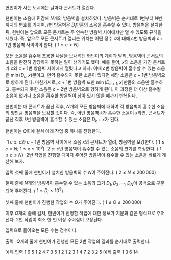 현빈이가 사는 도시에는 날마다 콘서트가 열린다.

현빈이는 소음에 민감해 
$N$개의 방음벽을 설치하였다. 방음벽은 순서대로 
$1$번부터 
$N$번까지의 번호를 가지며, 
$i$번 방음벽은 
$D_i$만큼의 소음을 흡수할 수 있다. 방음벽을 설치한 뒤, 현빈이는 앞으로 모든 콘서트는 두 연속한 방음벽 사이에서만 열 수 있도록 규칙을 세웠다. 즉, 앞으로 모든 콘서트가 열리는 위치는 어떤 정수 
$c$에 대해 
$c$번 방음벽과 
$c+1$번 방음벽 사이여야 한다. (
$1\leq c<N$)

모든 소음을 흡수해 조용한 나날을 보내려던 현빈이의 계획과 달리, 방음벽이 콘서트의 소음을 완전히 감당하지 못하는 일이 생기기도 했다. 예를 들어, 
$x$의 소음을 가진 콘서트가 
$c$와 
$c+1$번 방음벽 사이에서 열렸다고 하자. 이때 
$c$번 방음벽이 흡수할 수 있는 소음은 
$\min(D_c,x)$뿐이고, 만약 흡수되지 못한 소음이 있다면 해당 소음은 
$c-1$번 방음벽으로 향하게 된다. 마찬가지로, 
$c+1$번 방음벽 또한 
$\min(D_{c+1},x)$만큼의 소음만 흡수하고, 흡수되지 못한 소음은 
$c+2$번 방음벽으로 향하게 된다. 이 과정은 더 이상 흡수될 소음이 없거나 소음을 흡수할 방음벽이 남아 있지 않을 때까지 반복된다.

현빈이는 매 콘서트가 끝난 직후, 
$N$개의 모든 방음벽에 대하여 각 방음벽이 흡수한 소음의 양만큼 방음벽을 보강할 것이다. 즉, 어떤 방음벽 
$k$가 흡수한 소음이 
$x$라면, 콘서트가 끝난 직후 
$k$번 방음벽이 흡수할 수 있는 소음은 
$D_k+x$가 된다.

현빈이는 
$Q$회에 걸쳐 아래 작업 중 하나를 진행한다.

 
$1$ 
$c$ 
$x$: 
$c$와 
$c+1$번 방음벽 사이에서 소음 
$x$의 콘서트가 열려, 방음벽을 보강한다. (
$1\leq c<N$; 
$1\leq x\leq 10^9$)
 
$2$ 
$c$: 
$c$번 방음벽이 흡수할 수 있는 소음의 크기를 측정한다. (
$1\leq c\leq N$)
 
$2$번 작업을 진행할 때마다 주어진 방음벽이 흡수할 수 있는 소음을 빠르게 계산해 보자.




입력
첫째 줄에 현빈이가 설치한 방음벽의 수 
$N$이 주어진다. (
$2\leq N \leq 200\,000$)

둘째 줄에 
$N$개의 방음벽이 흡수할 수 있는 소음의 크기 
$D_1, D_2, \cdots, D_N$이 공백으로 구분되어 주어진다. (
$1\leq D_i \leq 10^9$)

셋째 줄에 현빈이가 진행한 작업의 수 
$Q$가 주어진다. (
$1\leq Q \leq 200\,000$)

이후 
$Q$개의 줄에 걸쳐, 현빈이가 진행할 작업에 대한 정보가 지문과 같은 형식으로 주어진다. 
$2$번 작업이 최소 한 번 이상 주어짐이 보장된다.

입력으로 들어오는 모든 수는 정수이다.

출력
 
$Q$개의 줄에 현빈이가 진행한 모든 
$2$번 작업의 결과를 순서대로 출력한다.

예제 입력 1 
6
5 1 2 4 7 3
5
1 2 1
2 3
1 4 7
2 3
2 5
예제 출력 1 
3
6
14